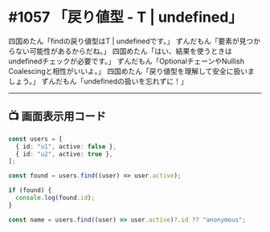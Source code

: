 # #1057 「戻り値型 - T | undefined」

四国めたん「findの戻り値型はT | undefinedです。」
ずんだもん「要素が見つからない可能性があるからだね。」
四国めたん「はい、結果を使うときはundefinedチェックが必要です。」
ずんだもん「OptionalチェーンやNullish Coalescingと相性がいいよ。」
四国めたん「戻り値型を理解して安全に扱いましょう。」
ずんだもん「undefinedの扱いを忘れずに！」

---

## 📺 画面表示用コード

```typescript
const users = [
  { id: "u1", active: false },
  { id: "u2", active: true },
];

const found = users.find((user) => user.active);

if (found) {
  console.log(found.id);
}

const name = users.find((user) => user.active)?.id ?? "anonymous";
```
